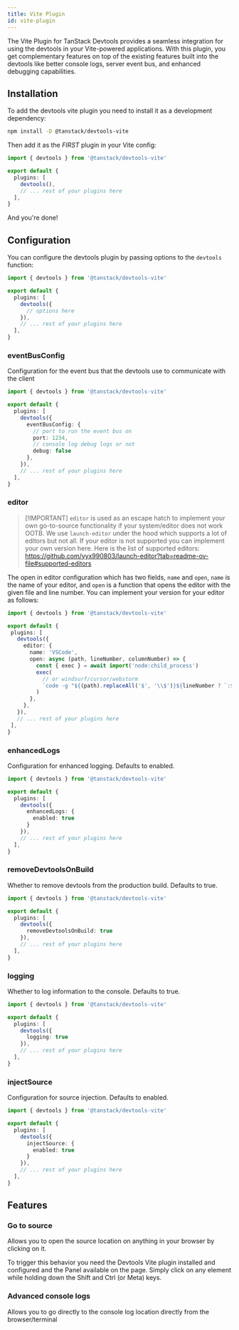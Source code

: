 ```yaml
---
title: Vite Plugin
id: vite-plugin
---
```


The Vite Plugin for TanStack Devtools provides a seamless integration for using the devtools in your Vite-powered applications. With this plugin, you get complementary features on top of the
existing features built into the devtools like better console logs, server event bus, and enhanced debugging capabilities.

## Installation

To add the devtools vite plugin you need to install it as a development dependency:

```sh
npm install -D @tanstack/devtools-vite
```

Then add it as the *FIRST* plugin in your Vite config:

```ts
import { devtools } from '@tanstack/devtools-vite'

export default {
  plugins: [
    devtools(),
    // ... rest of your plugins here
  ],
}
```

And you're done!

## Configuration

You can configure the devtools plugin by passing options to the `devtools` function:

```ts
import { devtools } from '@tanstack/devtools-vite'

export default {
  plugins: [
    devtools({
      // options here
    }),
    // ... rest of your plugins here
  ],
}
```

### eventBusConfig

  Configuration for the event bus that the devtools use to communicate with the client

```ts
import { devtools } from '@tanstack/devtools-vite'

export default {
  plugins: [
    devtools({
      eventBusConfig: {
        // port to run the event bus on
        port: 1234,
        // console log debug logs or not
        debug: false
      },
    }),
    // ... rest of your plugins here
  ],
}

```

### editor

> [!IMPORTANT] `editor` is used as an escape hatch to implement your own go-to-source functionality if your system/editor does not work OOTB. We use `launch-editor` under the hood which supports a lot of editors but not all. If your editor is not supported you can implement your own version here. Here is the list of supported editors: https://github.com/yyx990803/launch-editor?tab=readme-ov-file#supported-editors

The open in editor configuration which has two fields, `name` and `open`,
`name` is the name of your editor, and `open` is a function that opens the editor with the given file and line number. You can implement your version for your editor as follows:

 ```ts
import { devtools } from '@tanstack/devtools-vite'

export default {
  plugins: [
    devtools({
      editor: {
        name: 'VSCode',
        open: async (path, lineNumber, columnNumber) => {
          const { exec } = await import('node:child_process')
          exec(
            // or windsurf/cursor/webstorm
            `code -g "${(path).replaceAll('$', '\\$')}${lineNumber ? `:${lineNumber}` : ''}${columnNumber ? `:${columnNumber}` : ''}"`,
          )
        },
      },
    }),
    // ... rest of your plugins here
  ],
}

```

### enhancedLogs

  Configuration for enhanced logging. Defaults to enabled.

```ts
import { devtools } from '@tanstack/devtools-vite'

export default {
  plugins: [
    devtools({
      enhancedLogs: {
        enabled: true
      }
    }),
    // ... rest of your plugins here
  ],
}
```

### removeDevtoolsOnBuild

Whether to remove devtools from the production build. Defaults to true.

```ts
import { devtools } from '@tanstack/devtools-vite'

export default {
  plugins: [
    devtools({
      removeDevtoolsOnBuild: true
    }),
    // ... rest of your plugins here
  ],
}
```

### logging
  Whether to log information to the console. Defaults to true.

```ts
import { devtools } from '@tanstack/devtools-vite'

export default {
  plugins: [
    devtools({
      logging: true
    }),
    // ... rest of your plugins here
  ],
}
```

### injectSource

Configuration for source injection. Defaults to enabled.


```ts
import { devtools } from '@tanstack/devtools-vite'

export default {
  plugins: [
    devtools({
      injectSource: {
        enabled: true
      }
    }),
    // ... rest of your plugins here
  ],
}
```

## Features

### Go to source

Allows you to open the source location on anything in your browser by clicking on it.

To trigger this behavior you need the Devtools Vite plugin installed and configured and
the Panel available on the page. Simply click on any element while holding down the Shift and Ctrl (or Meta) keys.

### Advanced console logs

Allows you to go directly to the console log location directly from the browser/terminal
